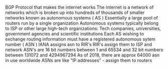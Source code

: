 BGP
Protocol that makes the internet works
The internet is a network of networks which is broken up into hundreds of thousands of smaller networks known as autonomous systems ( AS )
Essentially a large pool of routers run by a single organization
Autonomous systems typically belong to ISP or other large high-tech organizations: Tech companies, universities, government agencies and scientific institutions
Each AS wishing to exchange routing information must have a registered autonomous sytem number ( ASN )
IANA assigns asn to RIR's
RIR's assign them to ISP and network
ASN's are 16 bit numbers between 1 and 65534 and 32 bit numbers between 131072 and 4294967294
As of 2018, there are approx 64000 asn in use worldwide
ASNs are like "IP addresses" - assign them to routers
